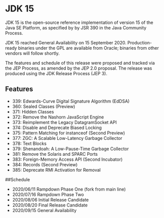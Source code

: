 # JDK 15
JDK 15 is the open-source reference implementation of version 15 of the Java SE Platform, as specified by by JSR 390 in the Java Community Process.

JDK 15 reached General Availability on 15 September 2020. Production-ready binaries under the GPL are available from Oracle; binaries from other vendors will follow shortly.

The features and schedule of this release were proposed and tracked via the JEP Process, as amended by the JEP 2.0 proposal. The release was produced using the JDK Release Process (JEP 3).

## Features
+ 339:	Edwards-Curve Digital Signature Algorithm (EdDSA)
+ 360:	Sealed Classes (Preview)
+ 371:	Hidden Classes
+ 372:	Remove the Nashorn JavaScript Engine
+ 373:	Reimplement the Legacy DatagramSocket API
+ 374:	Disable and Deprecate Biased Locking
+ 375:	Pattern Matching for instanceof (Second Preview)
+ 377:	ZGC: A Scalable Low-Latency Garbage Collector
+ 378:	Text Blocks
+ 379:	Shenandoah: A Low-Pause-Time Garbage Collector
+ 381:	Remove the Solaris and SPARC Ports
+ 383:	Foreign-Memory Access API (Second Incubator)
+ 384:	Records (Second Preview)
+ 385:	Deprecate RMI Activation for Removal

##Schedule
+ 2020/06/11		Rampdown Phase One (fork from main line)
+ 2020/07/16		Rampdown Phase Two
+ 2020/08/06		Initial Release Candidate
+ 2020/08/20		Final Release Candidate
+ 2020/09/15		General Availability